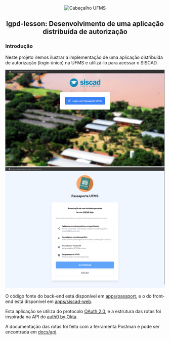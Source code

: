 <div align="center">

<img alt="Cabeçalho UFMS" src="https://raw.githubusercontent.com/nes-facom/templates/main/.assets/cabecalho_docs.png" />

## lgpd-lesson: Desenvolvimento de uma aplicação distribuída de autorização

</div>

### Introdução

Neste projeto iremos ilustrar a implementação de uma aplicação distribuída de autorização (login único) na UFMS e utilizá-lo para acessar o SISCAD.

![SISCAD SSO](./.assets/siscad_sso.png)
![PASSPORT SSO](./.assets/./passport_sso.png)

O código fonte do back-end está disponível em [apps/passport](/apps/passport/), e o do front-end está disponível em [apps/siscad-web](/apps/siscad-web/).

Esta aplicação se utiliza do protocolo [OAuth 2.0](https://www.rfc-editor.org/rfc/rfc6749), e a estrutura das rotas foi inspirada na API do [auth0 by Okta](https://auth0.com/docs/api/authentication).

A documentação das rotas foi feita com a ferramenta Postman e pode ser encontrada em [docs/api](/docs/api/).

